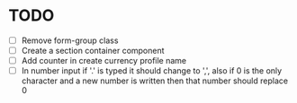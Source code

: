 # TODO

- [ ] Remove form-group class
- [ ] Create a section container component
- [ ] Add counter in create currency profile name
- [ ] In number input if '.' is typed it should change to ',', also if 0 is the only character and a new number is written then that number should replace 0
